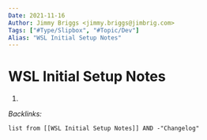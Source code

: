 ```yaml
---
Date: 2021-11-16
Author: Jimmy Briggs <jimmy.briggs@jimbrig.com>
Tags: ["#Type/Slipbox", "#Topic/Dev"]
Alias: "WSL Initial Setup Notes"
---
```


# WSL Initial Setup Notes

1. 

*Backlinks:*

```dataview
list from [[WSL Initial Setup Notes]] AND -"Changelog"
```
